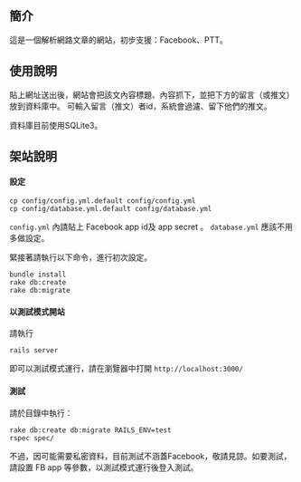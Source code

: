## 簡介

這是一個解析網路文章的網站，初步支援：Facebook、PTT。

## 使用說明

貼上網址送出後，網站會把該文內容標題、內容抓下，並把下方的留言（或推文）放到資料庫中。
可輸入留言（推文）者id，系統會過濾、留下他們的推文。

資料庫目前使用SQLite3。

## 架站說明

#### 設定

```
cp config/config.yml.default config/config.yml
cp config/database.yml.default config/database.yml
```

`config.yml` 內請貼上 Facebook app id及 app secret 。
`database.yml` 應該不用多做設定。

緊接著請執行以下命令，進行初次設定。

```
bundle install
rake db:create
rake db:migrate
```

#### 以測試模式開站

請執行

```
rails server
```

即可以測試模式運行，請在瀏覽器中打開 `http://localhost:3000/`

#### 測試

請於目錄中執行：

```
rake db:create db:migrate RAILS_ENV=test
rspec spec/
```

不過，因可能需要私密資料，目前測試不涵蓋Facebook，敬請見諒。如要測試，請設置 FB app 等參數，以測試模式運行後登入測試。